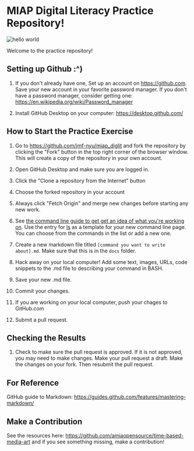 # MIAP Digital Literacy Practice Repository!

![hello world](helloworld.png)

Welcome to the practice repository! 

## Setting up Github :^)

1. If you don't already have one, Set up an account on <https://github.com>. Save your new account in your favorite password manager. If you don't have a password manager, consider getting one: <https://en.wikipedia.org/wiki/Password_manager>

2. Install GitHub Desktop on your computer: <https://desktop.github.com/>

## How to Start the Practice Exercise

1. Go to <https://github.com/jmf-nyu/miap_diglit> and fork the repository by clicking the "Fork" button in the top right corner of the browser window. This will create a copy of the repository in your own account.

2. Open GitHub Desktop and make sure you are logged in.

3. Click the "Clone a repository from the Internet" button

4. Choose the forked repository in your account

5. Always click "Fetch Origin" and merge new changes before starting any new work.

6. See [the command line guide to get get an idea of what you're working on](/docs/index.md). Use the entry for [ls](/docs/ls.md) as a template for your new command line page. You can choose from the commands in the list or add a new one.
7. Create a new markdown file titled `[command you want to write about].md`. Make sure that this is in the `docs` folder.
8. Hack away on your local computer! Add some text, images, URLs, code snippets to the .md file to describing your command in BASH.
9. Save your new .md file.
10. Commit your changes.
11. If you are working on your local computer, push your chages to GitHub.com
12. Submit a pull request.

## Checking the Results

1. Check to make sure the pull request is approved. If it is not approved, you may need to make changes. Make your pull request a draft. Make the changes on your fork. Then resubmit the pull request.

## For Reference
GitHub guide to Markdown: <https://guides.github.com/features/mastering-markdown/>

## Make a Contribution
See the resources here: <https://github.com/amiaopensource/time-based-media-art> and if you see something missing, make a contribution!
